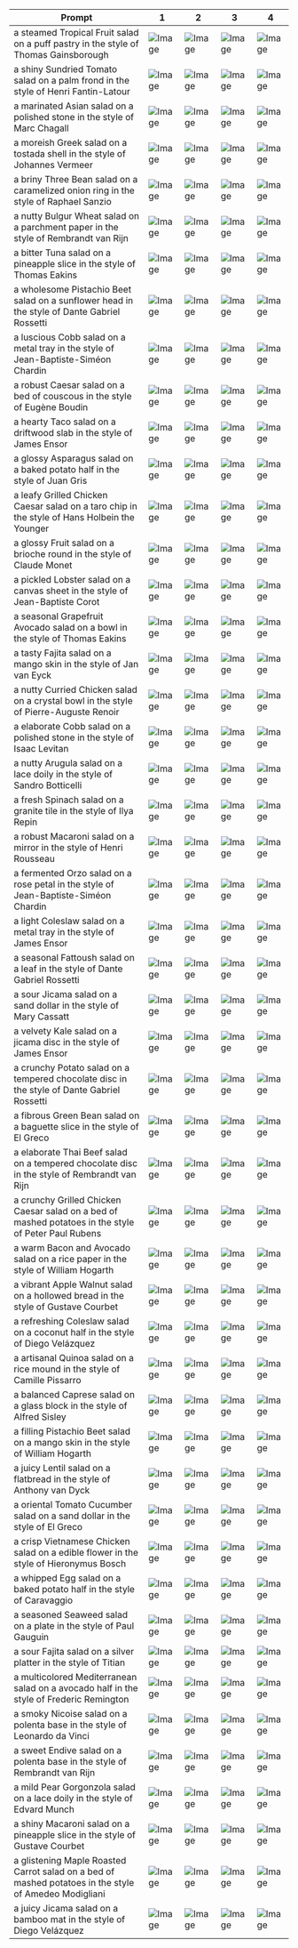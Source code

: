| Prompt | 1 | 2 | 3 | 4 |
|-|-|-|-|-|
| a steamed Tropical Fruit salad on a puff pastry in the style of Thomas Gainsborough | ![Image](https://salad-benchmark-public-assets.s3.us-east-2.amazonaws.com/sdxl/ed1ca831-c807-4fde-8892-4c18fde64dc4-0.jpg) | ![Image](https://salad-benchmark-public-assets.s3.us-east-2.amazonaws.com/sdxl/ed1ca831-c807-4fde-8892-4c18fde64dc4-1.jpg) | ![Image](https://salad-benchmark-public-assets.s3.us-east-2.amazonaws.com/sdxl/ed1ca831-c807-4fde-8892-4c18fde64dc4-2.jpg) | ![Image](https://salad-benchmark-public-assets.s3.us-east-2.amazonaws.com/sdxl/ed1ca831-c807-4fde-8892-4c18fde64dc4-3.jpg) |
| a shiny Sundried Tomato salad on a palm frond in the style of Henri Fantin-Latour | ![Image](https://salad-benchmark-public-assets.s3.us-east-2.amazonaws.com/sdxl/c1eccfec-ef35-4c8e-a343-71c0a04ee903-0.jpg) | ![Image](https://salad-benchmark-public-assets.s3.us-east-2.amazonaws.com/sdxl/c1eccfec-ef35-4c8e-a343-71c0a04ee903-1.jpg) | ![Image](https://salad-benchmark-public-assets.s3.us-east-2.amazonaws.com/sdxl/c1eccfec-ef35-4c8e-a343-71c0a04ee903-2.jpg) | ![Image](https://salad-benchmark-public-assets.s3.us-east-2.amazonaws.com/sdxl/c1eccfec-ef35-4c8e-a343-71c0a04ee903-3.jpg) |
| a marinated Asian salad on a polished stone in the style of Marc Chagall | ![Image](https://salad-benchmark-public-assets.s3.us-east-2.amazonaws.com/sdxl/70d1c10c-f7dd-4b6c-a635-0d1c5218abbd-0.jpg) | ![Image](https://salad-benchmark-public-assets.s3.us-east-2.amazonaws.com/sdxl/70d1c10c-f7dd-4b6c-a635-0d1c5218abbd-1.jpg) | ![Image](https://salad-benchmark-public-assets.s3.us-east-2.amazonaws.com/sdxl/70d1c10c-f7dd-4b6c-a635-0d1c5218abbd-2.jpg) | ![Image](https://salad-benchmark-public-assets.s3.us-east-2.amazonaws.com/sdxl/70d1c10c-f7dd-4b6c-a635-0d1c5218abbd-3.jpg) |
| a moreish Greek salad on a tostada shell in the style of Johannes Vermeer | ![Image](https://salad-benchmark-public-assets.s3.us-east-2.amazonaws.com/sdxl/ab32ff9d-e97a-44f5-8ec7-a6a940dacbbb-0.jpg) | ![Image](https://salad-benchmark-public-assets.s3.us-east-2.amazonaws.com/sdxl/ab32ff9d-e97a-44f5-8ec7-a6a940dacbbb-1.jpg) | ![Image](https://salad-benchmark-public-assets.s3.us-east-2.amazonaws.com/sdxl/ab32ff9d-e97a-44f5-8ec7-a6a940dacbbb-2.jpg) | ![Image](https://salad-benchmark-public-assets.s3.us-east-2.amazonaws.com/sdxl/ab32ff9d-e97a-44f5-8ec7-a6a940dacbbb-3.jpg) |
| a briny Three Bean salad on a caramelized onion ring in the style of Raphael Sanzio | ![Image](https://salad-benchmark-public-assets.s3.us-east-2.amazonaws.com/sdxl/0b74b30b-6798-4fd0-bdc4-a189104323c1-0.jpg) | ![Image](https://salad-benchmark-public-assets.s3.us-east-2.amazonaws.com/sdxl/0b74b30b-6798-4fd0-bdc4-a189104323c1-1.jpg) | ![Image](https://salad-benchmark-public-assets.s3.us-east-2.amazonaws.com/sdxl/0b74b30b-6798-4fd0-bdc4-a189104323c1-2.jpg) | ![Image](https://salad-benchmark-public-assets.s3.us-east-2.amazonaws.com/sdxl/0b74b30b-6798-4fd0-bdc4-a189104323c1-3.jpg) |
| a nutty Bulgur Wheat salad on a parchment paper in the style of Rembrandt van Rijn | ![Image](https://salad-benchmark-public-assets.s3.us-east-2.amazonaws.com/sdxl/bb541d47-c22c-4570-83f2-392e5345dc03-0.jpg) | ![Image](https://salad-benchmark-public-assets.s3.us-east-2.amazonaws.com/sdxl/bb541d47-c22c-4570-83f2-392e5345dc03-1.jpg) | ![Image](https://salad-benchmark-public-assets.s3.us-east-2.amazonaws.com/sdxl/bb541d47-c22c-4570-83f2-392e5345dc03-2.jpg) | ![Image](https://salad-benchmark-public-assets.s3.us-east-2.amazonaws.com/sdxl/bb541d47-c22c-4570-83f2-392e5345dc03-3.jpg) |
| a bitter Tuna salad on a pineapple slice in the style of Thomas Eakins | ![Image](https://salad-benchmark-public-assets.s3.us-east-2.amazonaws.com/sdxl/c0c5e561-5eb7-4c45-a4a4-7cacc6024017-0.jpg) | ![Image](https://salad-benchmark-public-assets.s3.us-east-2.amazonaws.com/sdxl/c0c5e561-5eb7-4c45-a4a4-7cacc6024017-1.jpg) | ![Image](https://salad-benchmark-public-assets.s3.us-east-2.amazonaws.com/sdxl/c0c5e561-5eb7-4c45-a4a4-7cacc6024017-2.jpg) | ![Image](https://salad-benchmark-public-assets.s3.us-east-2.amazonaws.com/sdxl/c0c5e561-5eb7-4c45-a4a4-7cacc6024017-3.jpg) |
| a wholesome Pistachio Beet salad on a sunflower head in the style of Dante Gabriel Rossetti | ![Image](https://salad-benchmark-public-assets.s3.us-east-2.amazonaws.com/sdxl/9aa8173a-13b9-4391-8889-acd1f47d2589-0.jpg) | ![Image](https://salad-benchmark-public-assets.s3.us-east-2.amazonaws.com/sdxl/9aa8173a-13b9-4391-8889-acd1f47d2589-1.jpg) | ![Image](https://salad-benchmark-public-assets.s3.us-east-2.amazonaws.com/sdxl/9aa8173a-13b9-4391-8889-acd1f47d2589-2.jpg) | ![Image](https://salad-benchmark-public-assets.s3.us-east-2.amazonaws.com/sdxl/9aa8173a-13b9-4391-8889-acd1f47d2589-3.jpg) |
| a luscious Cobb salad on a metal tray in the style of Jean-Baptiste-Siméon Chardin | ![Image](https://salad-benchmark-public-assets.s3.us-east-2.amazonaws.com/sdxl/4ba87d14-adfd-40ec-99fb-782653ea6fa8-0.jpg) | ![Image](https://salad-benchmark-public-assets.s3.us-east-2.amazonaws.com/sdxl/4ba87d14-adfd-40ec-99fb-782653ea6fa8-1.jpg) | ![Image](https://salad-benchmark-public-assets.s3.us-east-2.amazonaws.com/sdxl/4ba87d14-adfd-40ec-99fb-782653ea6fa8-2.jpg) | ![Image](https://salad-benchmark-public-assets.s3.us-east-2.amazonaws.com/sdxl/4ba87d14-adfd-40ec-99fb-782653ea6fa8-3.jpg) |
| a robust Caesar salad on a bed of couscous in the style of Eugène Boudin | ![Image](https://salad-benchmark-public-assets.s3.us-east-2.amazonaws.com/sdxl/ef73ce97-5f8a-4936-b646-10095acd3062-0.jpg) | ![Image](https://salad-benchmark-public-assets.s3.us-east-2.amazonaws.com/sdxl/ef73ce97-5f8a-4936-b646-10095acd3062-1.jpg) | ![Image](https://salad-benchmark-public-assets.s3.us-east-2.amazonaws.com/sdxl/ef73ce97-5f8a-4936-b646-10095acd3062-2.jpg) | ![Image](https://salad-benchmark-public-assets.s3.us-east-2.amazonaws.com/sdxl/ef73ce97-5f8a-4936-b646-10095acd3062-3.jpg) |
| a hearty Taco salad on a driftwood slab in the style of James Ensor | ![Image](https://salad-benchmark-public-assets.s3.us-east-2.amazonaws.com/sdxl/8f54288c-c920-4f20-b6dc-5f367d3116a6-0.jpg) | ![Image](https://salad-benchmark-public-assets.s3.us-east-2.amazonaws.com/sdxl/8f54288c-c920-4f20-b6dc-5f367d3116a6-1.jpg) | ![Image](https://salad-benchmark-public-assets.s3.us-east-2.amazonaws.com/sdxl/8f54288c-c920-4f20-b6dc-5f367d3116a6-2.jpg) | ![Image](https://salad-benchmark-public-assets.s3.us-east-2.amazonaws.com/sdxl/8f54288c-c920-4f20-b6dc-5f367d3116a6-3.jpg) |
| a glossy Asparagus salad on a baked potato half in the style of Juan Gris | ![Image](https://salad-benchmark-public-assets.s3.us-east-2.amazonaws.com/sdxl/9c05a2ff-04eb-436a-8999-2be0c8ab948e-0.jpg) | ![Image](https://salad-benchmark-public-assets.s3.us-east-2.amazonaws.com/sdxl/9c05a2ff-04eb-436a-8999-2be0c8ab948e-1.jpg) | ![Image](https://salad-benchmark-public-assets.s3.us-east-2.amazonaws.com/sdxl/9c05a2ff-04eb-436a-8999-2be0c8ab948e-2.jpg) | ![Image](https://salad-benchmark-public-assets.s3.us-east-2.amazonaws.com/sdxl/9c05a2ff-04eb-436a-8999-2be0c8ab948e-3.jpg) |
| a leafy Grilled Chicken Caesar salad on a taro chip in the style of Hans Holbein the Younger | ![Image](https://salad-benchmark-public-assets.s3.us-east-2.amazonaws.com/sdxl/8a02f210-52a6-47b5-b61e-d1a41695763e-0.jpg) | ![Image](https://salad-benchmark-public-assets.s3.us-east-2.amazonaws.com/sdxl/8a02f210-52a6-47b5-b61e-d1a41695763e-1.jpg) | ![Image](https://salad-benchmark-public-assets.s3.us-east-2.amazonaws.com/sdxl/8a02f210-52a6-47b5-b61e-d1a41695763e-2.jpg) | ![Image](https://salad-benchmark-public-assets.s3.us-east-2.amazonaws.com/sdxl/8a02f210-52a6-47b5-b61e-d1a41695763e-3.jpg) |
| a glossy Fruit salad on a brioche round in the style of Claude Monet | ![Image](https://salad-benchmark-public-assets.s3.us-east-2.amazonaws.com/sdxl/c938f608-f11c-4948-86bc-9c41e5b9f047-0.jpg) | ![Image](https://salad-benchmark-public-assets.s3.us-east-2.amazonaws.com/sdxl/c938f608-f11c-4948-86bc-9c41e5b9f047-1.jpg) | ![Image](https://salad-benchmark-public-assets.s3.us-east-2.amazonaws.com/sdxl/c938f608-f11c-4948-86bc-9c41e5b9f047-2.jpg) | ![Image](https://salad-benchmark-public-assets.s3.us-east-2.amazonaws.com/sdxl/c938f608-f11c-4948-86bc-9c41e5b9f047-3.jpg) |
| a pickled Lobster salad on a canvas sheet in the style of Jean-Baptiste Corot | ![Image](https://salad-benchmark-public-assets.s3.us-east-2.amazonaws.com/sdxl/e97f1aed-3fe0-4344-acfd-2d969b89e0a2-0.jpg) | ![Image](https://salad-benchmark-public-assets.s3.us-east-2.amazonaws.com/sdxl/e97f1aed-3fe0-4344-acfd-2d969b89e0a2-1.jpg) | ![Image](https://salad-benchmark-public-assets.s3.us-east-2.amazonaws.com/sdxl/e97f1aed-3fe0-4344-acfd-2d969b89e0a2-2.jpg) | ![Image](https://salad-benchmark-public-assets.s3.us-east-2.amazonaws.com/sdxl/e97f1aed-3fe0-4344-acfd-2d969b89e0a2-3.jpg) |
| a seasonal Grapefruit Avocado salad on a bowl in the style of Thomas Eakins | ![Image](https://salad-benchmark-public-assets.s3.us-east-2.amazonaws.com/sdxl/4c850819-037b-4e43-a5f3-b4650bb7973e-0.jpg) | ![Image](https://salad-benchmark-public-assets.s3.us-east-2.amazonaws.com/sdxl/4c850819-037b-4e43-a5f3-b4650bb7973e-1.jpg) | ![Image](https://salad-benchmark-public-assets.s3.us-east-2.amazonaws.com/sdxl/4c850819-037b-4e43-a5f3-b4650bb7973e-2.jpg) | ![Image](https://salad-benchmark-public-assets.s3.us-east-2.amazonaws.com/sdxl/4c850819-037b-4e43-a5f3-b4650bb7973e-3.jpg) |
| a tasty Fajita salad on a mango skin in the style of Jan van Eyck | ![Image](https://salad-benchmark-public-assets.s3.us-east-2.amazonaws.com/sdxl/0395fcd1-c982-480d-8154-4b1d626ade07-0.jpg) | ![Image](https://salad-benchmark-public-assets.s3.us-east-2.amazonaws.com/sdxl/0395fcd1-c982-480d-8154-4b1d626ade07-1.jpg) | ![Image](https://salad-benchmark-public-assets.s3.us-east-2.amazonaws.com/sdxl/0395fcd1-c982-480d-8154-4b1d626ade07-2.jpg) | ![Image](https://salad-benchmark-public-assets.s3.us-east-2.amazonaws.com/sdxl/0395fcd1-c982-480d-8154-4b1d626ade07-3.jpg) |
| a nutty Curried Chicken salad on a crystal bowl in the style of Pierre-Auguste Renoir | ![Image](https://salad-benchmark-public-assets.s3.us-east-2.amazonaws.com/sdxl/b30ecb5b-bab0-4264-b9ab-69a294c71c86-0.jpg) | ![Image](https://salad-benchmark-public-assets.s3.us-east-2.amazonaws.com/sdxl/b30ecb5b-bab0-4264-b9ab-69a294c71c86-1.jpg) | ![Image](https://salad-benchmark-public-assets.s3.us-east-2.amazonaws.com/sdxl/b30ecb5b-bab0-4264-b9ab-69a294c71c86-2.jpg) | ![Image](https://salad-benchmark-public-assets.s3.us-east-2.amazonaws.com/sdxl/b30ecb5b-bab0-4264-b9ab-69a294c71c86-3.jpg) |
| a elaborate Cobb salad on a polished stone in the style of Isaac Levitan | ![Image](https://salad-benchmark-public-assets.s3.us-east-2.amazonaws.com/sdxl/44d578c1-a7cf-4a94-bc95-cdfa1e93a8e7-0.jpg) | ![Image](https://salad-benchmark-public-assets.s3.us-east-2.amazonaws.com/sdxl/44d578c1-a7cf-4a94-bc95-cdfa1e93a8e7-1.jpg) | ![Image](https://salad-benchmark-public-assets.s3.us-east-2.amazonaws.com/sdxl/44d578c1-a7cf-4a94-bc95-cdfa1e93a8e7-2.jpg) | ![Image](https://salad-benchmark-public-assets.s3.us-east-2.amazonaws.com/sdxl/44d578c1-a7cf-4a94-bc95-cdfa1e93a8e7-3.jpg) |
| a nutty Arugula salad on a lace doily in the style of Sandro Botticelli | ![Image](https://salad-benchmark-public-assets.s3.us-east-2.amazonaws.com/sdxl/65c40ecd-3cc1-4c23-bff4-a8aa49fb61ff-0.jpg) | ![Image](https://salad-benchmark-public-assets.s3.us-east-2.amazonaws.com/sdxl/65c40ecd-3cc1-4c23-bff4-a8aa49fb61ff-1.jpg) | ![Image](https://salad-benchmark-public-assets.s3.us-east-2.amazonaws.com/sdxl/65c40ecd-3cc1-4c23-bff4-a8aa49fb61ff-2.jpg) | ![Image](https://salad-benchmark-public-assets.s3.us-east-2.amazonaws.com/sdxl/65c40ecd-3cc1-4c23-bff4-a8aa49fb61ff-3.jpg) |
| a fresh Spinach salad on a granite tile in the style of Ilya Repin | ![Image](https://salad-benchmark-public-assets.s3.us-east-2.amazonaws.com/sdxl/9c1bc331-57c7-4313-a579-587617d702ac-0.jpg) | ![Image](https://salad-benchmark-public-assets.s3.us-east-2.amazonaws.com/sdxl/9c1bc331-57c7-4313-a579-587617d702ac-1.jpg) | ![Image](https://salad-benchmark-public-assets.s3.us-east-2.amazonaws.com/sdxl/9c1bc331-57c7-4313-a579-587617d702ac-2.jpg) | ![Image](https://salad-benchmark-public-assets.s3.us-east-2.amazonaws.com/sdxl/9c1bc331-57c7-4313-a579-587617d702ac-3.jpg) |
| a robust Macaroni salad on a mirror in the style of Henri Rousseau | ![Image](https://salad-benchmark-public-assets.s3.us-east-2.amazonaws.com/sdxl/e2f3fbd9-0a94-43e5-a718-84021f5f2e9a-0.jpg) | ![Image](https://salad-benchmark-public-assets.s3.us-east-2.amazonaws.com/sdxl/e2f3fbd9-0a94-43e5-a718-84021f5f2e9a-1.jpg) | ![Image](https://salad-benchmark-public-assets.s3.us-east-2.amazonaws.com/sdxl/e2f3fbd9-0a94-43e5-a718-84021f5f2e9a-2.jpg) | ![Image](https://salad-benchmark-public-assets.s3.us-east-2.amazonaws.com/sdxl/e2f3fbd9-0a94-43e5-a718-84021f5f2e9a-3.jpg) |
| a fermented Orzo salad on a rose petal in the style of Jean-Baptiste-Siméon Chardin | ![Image](https://salad-benchmark-public-assets.s3.us-east-2.amazonaws.com/sdxl/1f97a61e-a7e3-49ab-9831-749d0747e2dc-0.jpg) | ![Image](https://salad-benchmark-public-assets.s3.us-east-2.amazonaws.com/sdxl/1f97a61e-a7e3-49ab-9831-749d0747e2dc-1.jpg) | ![Image](https://salad-benchmark-public-assets.s3.us-east-2.amazonaws.com/sdxl/1f97a61e-a7e3-49ab-9831-749d0747e2dc-2.jpg) | ![Image](https://salad-benchmark-public-assets.s3.us-east-2.amazonaws.com/sdxl/1f97a61e-a7e3-49ab-9831-749d0747e2dc-3.jpg) |
| a light Coleslaw salad on a metal tray in the style of James Ensor | ![Image](https://salad-benchmark-public-assets.s3.us-east-2.amazonaws.com/sdxl/afbf03b9-63d6-415f-9836-78509b59aa7d-0.jpg) | ![Image](https://salad-benchmark-public-assets.s3.us-east-2.amazonaws.com/sdxl/afbf03b9-63d6-415f-9836-78509b59aa7d-1.jpg) | ![Image](https://salad-benchmark-public-assets.s3.us-east-2.amazonaws.com/sdxl/afbf03b9-63d6-415f-9836-78509b59aa7d-2.jpg) | ![Image](https://salad-benchmark-public-assets.s3.us-east-2.amazonaws.com/sdxl/afbf03b9-63d6-415f-9836-78509b59aa7d-3.jpg) |
| a seasonal Fattoush salad on a leaf in the style of Dante Gabriel Rossetti | ![Image](https://salad-benchmark-public-assets.s3.us-east-2.amazonaws.com/sdxl/f2648e04-f56b-425c-9d48-2ee668df577f-0.jpg) | ![Image](https://salad-benchmark-public-assets.s3.us-east-2.amazonaws.com/sdxl/f2648e04-f56b-425c-9d48-2ee668df577f-1.jpg) | ![Image](https://salad-benchmark-public-assets.s3.us-east-2.amazonaws.com/sdxl/f2648e04-f56b-425c-9d48-2ee668df577f-2.jpg) | ![Image](https://salad-benchmark-public-assets.s3.us-east-2.amazonaws.com/sdxl/f2648e04-f56b-425c-9d48-2ee668df577f-3.jpg) |
| a sour Jicama salad on a sand dollar in the style of Mary Cassatt | ![Image](https://salad-benchmark-public-assets.s3.us-east-2.amazonaws.com/sdxl/bef46ef2-0515-4eec-84a6-419c0e4885c1-0.jpg) | ![Image](https://salad-benchmark-public-assets.s3.us-east-2.amazonaws.com/sdxl/bef46ef2-0515-4eec-84a6-419c0e4885c1-1.jpg) | ![Image](https://salad-benchmark-public-assets.s3.us-east-2.amazonaws.com/sdxl/bef46ef2-0515-4eec-84a6-419c0e4885c1-2.jpg) | ![Image](https://salad-benchmark-public-assets.s3.us-east-2.amazonaws.com/sdxl/bef46ef2-0515-4eec-84a6-419c0e4885c1-3.jpg) |
| a velvety Kale salad on a jicama disc in the style of James Ensor | ![Image](https://salad-benchmark-public-assets.s3.us-east-2.amazonaws.com/sdxl/d7d8b6d6-71fa-4daf-91a2-05e0e4d83475-0.jpg) | ![Image](https://salad-benchmark-public-assets.s3.us-east-2.amazonaws.com/sdxl/d7d8b6d6-71fa-4daf-91a2-05e0e4d83475-1.jpg) | ![Image](https://salad-benchmark-public-assets.s3.us-east-2.amazonaws.com/sdxl/d7d8b6d6-71fa-4daf-91a2-05e0e4d83475-2.jpg) | ![Image](https://salad-benchmark-public-assets.s3.us-east-2.amazonaws.com/sdxl/d7d8b6d6-71fa-4daf-91a2-05e0e4d83475-3.jpg) |
| a crunchy Potato salad on a tempered chocolate disc in the style of Dante Gabriel Rossetti | ![Image](https://salad-benchmark-public-assets.s3.us-east-2.amazonaws.com/sdxl/5a0eb298-9f47-4edf-b88e-7ca43545ecf9-0.jpg) | ![Image](https://salad-benchmark-public-assets.s3.us-east-2.amazonaws.com/sdxl/5a0eb298-9f47-4edf-b88e-7ca43545ecf9-1.jpg) | ![Image](https://salad-benchmark-public-assets.s3.us-east-2.amazonaws.com/sdxl/5a0eb298-9f47-4edf-b88e-7ca43545ecf9-2.jpg) | ![Image](https://salad-benchmark-public-assets.s3.us-east-2.amazonaws.com/sdxl/5a0eb298-9f47-4edf-b88e-7ca43545ecf9-3.jpg) |
| a fibrous Green Bean salad on a baguette slice in the style of El Greco | ![Image](https://salad-benchmark-public-assets.s3.us-east-2.amazonaws.com/sdxl/db81c48e-58a6-48fc-90b9-5fb039b4889b-0.jpg) | ![Image](https://salad-benchmark-public-assets.s3.us-east-2.amazonaws.com/sdxl/db81c48e-58a6-48fc-90b9-5fb039b4889b-1.jpg) | ![Image](https://salad-benchmark-public-assets.s3.us-east-2.amazonaws.com/sdxl/db81c48e-58a6-48fc-90b9-5fb039b4889b-2.jpg) | ![Image](https://salad-benchmark-public-assets.s3.us-east-2.amazonaws.com/sdxl/db81c48e-58a6-48fc-90b9-5fb039b4889b-3.jpg) |
| a elaborate Thai Beef salad on a tempered chocolate disc in the style of Rembrandt van Rijn | ![Image](https://salad-benchmark-public-assets.s3.us-east-2.amazonaws.com/sdxl/1b060987-c892-47be-87f6-067d8b6754dd-0.jpg) | ![Image](https://salad-benchmark-public-assets.s3.us-east-2.amazonaws.com/sdxl/1b060987-c892-47be-87f6-067d8b6754dd-1.jpg) | ![Image](https://salad-benchmark-public-assets.s3.us-east-2.amazonaws.com/sdxl/1b060987-c892-47be-87f6-067d8b6754dd-2.jpg) | ![Image](https://salad-benchmark-public-assets.s3.us-east-2.amazonaws.com/sdxl/1b060987-c892-47be-87f6-067d8b6754dd-3.jpg) |
| a crunchy Grilled Chicken Caesar salad on a bed of mashed potatoes in the style of Peter Paul Rubens | ![Image](https://salad-benchmark-public-assets.s3.us-east-2.amazonaws.com/sdxl/412c0b0a-0304-421f-8e76-b8585440be02-0.jpg) | ![Image](https://salad-benchmark-public-assets.s3.us-east-2.amazonaws.com/sdxl/412c0b0a-0304-421f-8e76-b8585440be02-1.jpg) | ![Image](https://salad-benchmark-public-assets.s3.us-east-2.amazonaws.com/sdxl/412c0b0a-0304-421f-8e76-b8585440be02-2.jpg) | ![Image](https://salad-benchmark-public-assets.s3.us-east-2.amazonaws.com/sdxl/412c0b0a-0304-421f-8e76-b8585440be02-3.jpg) |
| a warm Bacon and Avocado salad on a rice paper in the style of William Hogarth | ![Image](https://salad-benchmark-public-assets.s3.us-east-2.amazonaws.com/sdxl/3067d5ca-b5b7-43c7-9f6b-d65db4dde4d5-0.jpg) | ![Image](https://salad-benchmark-public-assets.s3.us-east-2.amazonaws.com/sdxl/3067d5ca-b5b7-43c7-9f6b-d65db4dde4d5-1.jpg) | ![Image](https://salad-benchmark-public-assets.s3.us-east-2.amazonaws.com/sdxl/3067d5ca-b5b7-43c7-9f6b-d65db4dde4d5-2.jpg) | ![Image](https://salad-benchmark-public-assets.s3.us-east-2.amazonaws.com/sdxl/3067d5ca-b5b7-43c7-9f6b-d65db4dde4d5-3.jpg) |
| a vibrant Apple Walnut salad on a hollowed bread in the style of Gustave Courbet | ![Image](https://salad-benchmark-public-assets.s3.us-east-2.amazonaws.com/sdxl/630037de-8155-41a4-9c7a-158c9ca0b571-0.jpg) | ![Image](https://salad-benchmark-public-assets.s3.us-east-2.amazonaws.com/sdxl/630037de-8155-41a4-9c7a-158c9ca0b571-1.jpg) | ![Image](https://salad-benchmark-public-assets.s3.us-east-2.amazonaws.com/sdxl/630037de-8155-41a4-9c7a-158c9ca0b571-2.jpg) | ![Image](https://salad-benchmark-public-assets.s3.us-east-2.amazonaws.com/sdxl/630037de-8155-41a4-9c7a-158c9ca0b571-3.jpg) |
| a refreshing Coleslaw salad on a coconut half in the style of Diego Velázquez | ![Image](https://salad-benchmark-public-assets.s3.us-east-2.amazonaws.com/sdxl/fcb90d33-bc3e-4ac5-abc6-e33c2e5ab71f-0.jpg) | ![Image](https://salad-benchmark-public-assets.s3.us-east-2.amazonaws.com/sdxl/fcb90d33-bc3e-4ac5-abc6-e33c2e5ab71f-1.jpg) | ![Image](https://salad-benchmark-public-assets.s3.us-east-2.amazonaws.com/sdxl/fcb90d33-bc3e-4ac5-abc6-e33c2e5ab71f-2.jpg) | ![Image](https://salad-benchmark-public-assets.s3.us-east-2.amazonaws.com/sdxl/fcb90d33-bc3e-4ac5-abc6-e33c2e5ab71f-3.jpg) |
| a artisanal Quinoa salad on a rice mound in the style of Camille Pissarro | ![Image](https://salad-benchmark-public-assets.s3.us-east-2.amazonaws.com/sdxl/9f9dd71b-5e44-4be8-8ebb-8bbac34185d4-0.jpg) | ![Image](https://salad-benchmark-public-assets.s3.us-east-2.amazonaws.com/sdxl/9f9dd71b-5e44-4be8-8ebb-8bbac34185d4-1.jpg) | ![Image](https://salad-benchmark-public-assets.s3.us-east-2.amazonaws.com/sdxl/9f9dd71b-5e44-4be8-8ebb-8bbac34185d4-2.jpg) | ![Image](https://salad-benchmark-public-assets.s3.us-east-2.amazonaws.com/sdxl/9f9dd71b-5e44-4be8-8ebb-8bbac34185d4-3.jpg) |
| a balanced Caprese salad on a glass block in the style of Alfred Sisley | ![Image](https://salad-benchmark-public-assets.s3.us-east-2.amazonaws.com/sdxl/d62999dc-8acc-4798-b4ab-7550b3243c98-0.jpg) | ![Image](https://salad-benchmark-public-assets.s3.us-east-2.amazonaws.com/sdxl/d62999dc-8acc-4798-b4ab-7550b3243c98-1.jpg) | ![Image](https://salad-benchmark-public-assets.s3.us-east-2.amazonaws.com/sdxl/d62999dc-8acc-4798-b4ab-7550b3243c98-2.jpg) | ![Image](https://salad-benchmark-public-assets.s3.us-east-2.amazonaws.com/sdxl/d62999dc-8acc-4798-b4ab-7550b3243c98-3.jpg) |
| a filling Pistachio Beet salad on a mango skin in the style of William Hogarth | ![Image](https://salad-benchmark-public-assets.s3.us-east-2.amazonaws.com/sdxl/0ac150ea-2b1b-4ed6-9800-1bdae78617e8-0.jpg) | ![Image](https://salad-benchmark-public-assets.s3.us-east-2.amazonaws.com/sdxl/0ac150ea-2b1b-4ed6-9800-1bdae78617e8-1.jpg) | ![Image](https://salad-benchmark-public-assets.s3.us-east-2.amazonaws.com/sdxl/0ac150ea-2b1b-4ed6-9800-1bdae78617e8-2.jpg) | ![Image](https://salad-benchmark-public-assets.s3.us-east-2.amazonaws.com/sdxl/0ac150ea-2b1b-4ed6-9800-1bdae78617e8-3.jpg) |
| a juicy Lentil salad on a flatbread in the style of Anthony van Dyck | ![Image](https://salad-benchmark-public-assets.s3.us-east-2.amazonaws.com/sdxl/5410eef8-8c42-4040-bb9e-e7115f151491-0.jpg) | ![Image](https://salad-benchmark-public-assets.s3.us-east-2.amazonaws.com/sdxl/5410eef8-8c42-4040-bb9e-e7115f151491-1.jpg) | ![Image](https://salad-benchmark-public-assets.s3.us-east-2.amazonaws.com/sdxl/5410eef8-8c42-4040-bb9e-e7115f151491-2.jpg) | ![Image](https://salad-benchmark-public-assets.s3.us-east-2.amazonaws.com/sdxl/5410eef8-8c42-4040-bb9e-e7115f151491-3.jpg) |
| a oriental Tomato Cucumber salad on a sand dollar in the style of El Greco | ![Image](https://salad-benchmark-public-assets.s3.us-east-2.amazonaws.com/sdxl/876ee989-65e5-492f-90f8-5e92e2d4ab36-0.jpg) | ![Image](https://salad-benchmark-public-assets.s3.us-east-2.amazonaws.com/sdxl/876ee989-65e5-492f-90f8-5e92e2d4ab36-1.jpg) | ![Image](https://salad-benchmark-public-assets.s3.us-east-2.amazonaws.com/sdxl/876ee989-65e5-492f-90f8-5e92e2d4ab36-2.jpg) | ![Image](https://salad-benchmark-public-assets.s3.us-east-2.amazonaws.com/sdxl/876ee989-65e5-492f-90f8-5e92e2d4ab36-3.jpg) |
| a crisp Vietnamese Chicken salad on a edible flower in the style of Hieronymus Bosch | ![Image](https://salad-benchmark-public-assets.s3.us-east-2.amazonaws.com/sdxl/d9a1c5d8-49ae-47d1-9363-75e2068b6879-0.jpg) | ![Image](https://salad-benchmark-public-assets.s3.us-east-2.amazonaws.com/sdxl/d9a1c5d8-49ae-47d1-9363-75e2068b6879-1.jpg) | ![Image](https://salad-benchmark-public-assets.s3.us-east-2.amazonaws.com/sdxl/d9a1c5d8-49ae-47d1-9363-75e2068b6879-2.jpg) | ![Image](https://salad-benchmark-public-assets.s3.us-east-2.amazonaws.com/sdxl/d9a1c5d8-49ae-47d1-9363-75e2068b6879-3.jpg) |
| a whipped Egg salad on a baked potato half in the style of Caravaggio | ![Image](https://salad-benchmark-public-assets.s3.us-east-2.amazonaws.com/sdxl/8fd7707b-13d2-427f-a4e7-5c1eab14f307-0.jpg) | ![Image](https://salad-benchmark-public-assets.s3.us-east-2.amazonaws.com/sdxl/8fd7707b-13d2-427f-a4e7-5c1eab14f307-1.jpg) | ![Image](https://salad-benchmark-public-assets.s3.us-east-2.amazonaws.com/sdxl/8fd7707b-13d2-427f-a4e7-5c1eab14f307-2.jpg) | ![Image](https://salad-benchmark-public-assets.s3.us-east-2.amazonaws.com/sdxl/8fd7707b-13d2-427f-a4e7-5c1eab14f307-3.jpg) |
| a seasoned Seaweed salad on a plate in the style of Paul Gauguin | ![Image](https://salad-benchmark-public-assets.s3.us-east-2.amazonaws.com/sdxl/7b8a8969-184a-4aee-9b95-eb076fd09d55-0.jpg) | ![Image](https://salad-benchmark-public-assets.s3.us-east-2.amazonaws.com/sdxl/7b8a8969-184a-4aee-9b95-eb076fd09d55-1.jpg) | ![Image](https://salad-benchmark-public-assets.s3.us-east-2.amazonaws.com/sdxl/7b8a8969-184a-4aee-9b95-eb076fd09d55-2.jpg) | ![Image](https://salad-benchmark-public-assets.s3.us-east-2.amazonaws.com/sdxl/7b8a8969-184a-4aee-9b95-eb076fd09d55-3.jpg) |
| a sour Fajita salad on a silver platter in the style of Titian | ![Image](https://salad-benchmark-public-assets.s3.us-east-2.amazonaws.com/sdxl/fd7eb050-27fe-489e-8b20-814916d38211-0.jpg) | ![Image](https://salad-benchmark-public-assets.s3.us-east-2.amazonaws.com/sdxl/fd7eb050-27fe-489e-8b20-814916d38211-1.jpg) | ![Image](https://salad-benchmark-public-assets.s3.us-east-2.amazonaws.com/sdxl/fd7eb050-27fe-489e-8b20-814916d38211-2.jpg) | ![Image](https://salad-benchmark-public-assets.s3.us-east-2.amazonaws.com/sdxl/fd7eb050-27fe-489e-8b20-814916d38211-3.jpg) |
| a multicolored Mediterranean salad on a avocado half in the style of Frederic Remington | ![Image](https://salad-benchmark-public-assets.s3.us-east-2.amazonaws.com/sdxl/8b250e41-0a95-4510-8c87-a9186995a4cd-0.jpg) | ![Image](https://salad-benchmark-public-assets.s3.us-east-2.amazonaws.com/sdxl/8b250e41-0a95-4510-8c87-a9186995a4cd-1.jpg) | ![Image](https://salad-benchmark-public-assets.s3.us-east-2.amazonaws.com/sdxl/8b250e41-0a95-4510-8c87-a9186995a4cd-2.jpg) | ![Image](https://salad-benchmark-public-assets.s3.us-east-2.amazonaws.com/sdxl/8b250e41-0a95-4510-8c87-a9186995a4cd-3.jpg) |
| a smoky Nicoise salad on a polenta base in the style of Leonardo da Vinci | ![Image](https://salad-benchmark-public-assets.s3.us-east-2.amazonaws.com/sdxl/28b5a6af-050e-43f0-84cc-cec0c70ff920-0.jpg) | ![Image](https://salad-benchmark-public-assets.s3.us-east-2.amazonaws.com/sdxl/28b5a6af-050e-43f0-84cc-cec0c70ff920-1.jpg) | ![Image](https://salad-benchmark-public-assets.s3.us-east-2.amazonaws.com/sdxl/28b5a6af-050e-43f0-84cc-cec0c70ff920-2.jpg) | ![Image](https://salad-benchmark-public-assets.s3.us-east-2.amazonaws.com/sdxl/28b5a6af-050e-43f0-84cc-cec0c70ff920-3.jpg) |
| a sweet Endive salad on a polenta base in the style of Rembrandt van Rijn | ![Image](https://salad-benchmark-public-assets.s3.us-east-2.amazonaws.com/sdxl/35f05f4f-7cfa-4260-8bc9-57277f3d89d7-0.jpg) | ![Image](https://salad-benchmark-public-assets.s3.us-east-2.amazonaws.com/sdxl/35f05f4f-7cfa-4260-8bc9-57277f3d89d7-1.jpg) | ![Image](https://salad-benchmark-public-assets.s3.us-east-2.amazonaws.com/sdxl/35f05f4f-7cfa-4260-8bc9-57277f3d89d7-2.jpg) | ![Image](https://salad-benchmark-public-assets.s3.us-east-2.amazonaws.com/sdxl/35f05f4f-7cfa-4260-8bc9-57277f3d89d7-3.jpg) |
| a mild Pear Gorgonzola salad on a lace doily in the style of Edvard Munch | ![Image](https://salad-benchmark-public-assets.s3.us-east-2.amazonaws.com/sdxl/7a68136e-d12b-4cd9-b894-9536945037dd-0.jpg) | ![Image](https://salad-benchmark-public-assets.s3.us-east-2.amazonaws.com/sdxl/7a68136e-d12b-4cd9-b894-9536945037dd-1.jpg) | ![Image](https://salad-benchmark-public-assets.s3.us-east-2.amazonaws.com/sdxl/7a68136e-d12b-4cd9-b894-9536945037dd-2.jpg) | ![Image](https://salad-benchmark-public-assets.s3.us-east-2.amazonaws.com/sdxl/7a68136e-d12b-4cd9-b894-9536945037dd-3.jpg) |
| a shiny Macaroni salad on a pineapple slice in the style of Gustave Courbet | ![Image](https://salad-benchmark-public-assets.s3.us-east-2.amazonaws.com/sdxl/0485287b-90e6-4ced-919a-cca22d8d2ce8-0.jpg) | ![Image](https://salad-benchmark-public-assets.s3.us-east-2.amazonaws.com/sdxl/0485287b-90e6-4ced-919a-cca22d8d2ce8-1.jpg) | ![Image](https://salad-benchmark-public-assets.s3.us-east-2.amazonaws.com/sdxl/0485287b-90e6-4ced-919a-cca22d8d2ce8-2.jpg) | ![Image](https://salad-benchmark-public-assets.s3.us-east-2.amazonaws.com/sdxl/0485287b-90e6-4ced-919a-cca22d8d2ce8-3.jpg) |
| a glistening Maple Roasted Carrot salad on a bed of mashed potatoes in the style of Amedeo Modigliani | ![Image](https://salad-benchmark-public-assets.s3.us-east-2.amazonaws.com/sdxl/6445d6fd-3e44-4881-8c0a-53da0f0512bb-0.jpg) | ![Image](https://salad-benchmark-public-assets.s3.us-east-2.amazonaws.com/sdxl/6445d6fd-3e44-4881-8c0a-53da0f0512bb-1.jpg) | ![Image](https://salad-benchmark-public-assets.s3.us-east-2.amazonaws.com/sdxl/6445d6fd-3e44-4881-8c0a-53da0f0512bb-2.jpg) | ![Image](https://salad-benchmark-public-assets.s3.us-east-2.amazonaws.com/sdxl/6445d6fd-3e44-4881-8c0a-53da0f0512bb-3.jpg) |
| a juicy Jicama salad on a bamboo mat in the style of Diego Velázquez | ![Image](https://salad-benchmark-public-assets.s3.us-east-2.amazonaws.com/sdxl/78da4b16-f83c-4576-8a1b-408c6ad7bddd-0.jpg) | ![Image](https://salad-benchmark-public-assets.s3.us-east-2.amazonaws.com/sdxl/78da4b16-f83c-4576-8a1b-408c6ad7bddd-1.jpg) | ![Image](https://salad-benchmark-public-assets.s3.us-east-2.amazonaws.com/sdxl/78da4b16-f83c-4576-8a1b-408c6ad7bddd-2.jpg) | ![Image](https://salad-benchmark-public-assets.s3.us-east-2.amazonaws.com/sdxl/78da4b16-f83c-4576-8a1b-408c6ad7bddd-3.jpg) |
